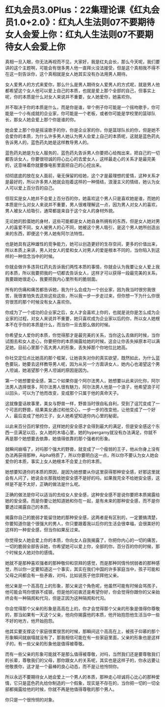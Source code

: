 # 红丸会员3.0Plus：22集理论课《红丸会员1.0+2.0》：红丸人生法则07不要期待女人会爱上你：红丸人生法则07不要期待女人会爱上你

真相一旦入眼，你无法再视而不见，大家好，我是红丸会长，那么今天呢，我们要讲的这个主题啊，可能会有很多男人他一直拜火没法接受，但是这个真相我不得不在这一刻告诉你，这个真相就是女人她其实没有办法用男人期待。

女人爱男人的方式来爱你，那么什么是男人期待女人爱男人的方式呢，就是男人他都希望这个女人他可以爱上自己的本质，也就是爱上那个全部的自己，但事实上呢，你的本质是什么对女人来说并不重要，女人她爱你，她喜欢你。

并不取决于你的本质是什么，而是你是谁，举个例子你可能是一个摇吻歌手，你可能是一个小有成就的企业家，你可能是一个老板，或者你可能是学校里的篮球队长，那女人她会爱上那个你是谁的你。

她会爱上那个你是摇滚歌手的你，你是企业家的你，你是篮球队长的你，但是她不会爱你的本质，为什么许多男人她认为男人会爱上自己的本质呢，这就是蓝色药丸告诉男人的，蓝色药丸她是这样教导男人的。

蓝色药丸她是为女人服务的，蓝色药丸告诉男人你要把心给掏出来，把自己的一切都告诉女人，你要很坦诚的将心比心的去爱女人，这样最走心的关系才是最完美的，这意味着你就要像电影里面把自己的心挖出来。

彻彻底底的放在女人面前，毫无保留的给她，这个才是最理想的爱情，这种关系才是最好的，所以许多男人她就会抱着这样的一种情结，浪漫主义的情结，她认为女人可以爱上百分百的自己。

但现实是女人她并不会爱上百分百的你，她喜欢这个男人只是喜欢她是谁，而她的本质是什么对女人来说并不重要，男人很难理解这一点，因为男人对女人的喜欢，男人被女人给吸引，通常都是来自于这个女人的身材外貌。

无论她的脸蛋她的身材，这些可能都是女人她自身所拥有的东西，但是女人她对男人的喜爱不同，女人被男人的心不同，她被这个男人吸引，是这个男人她所创造出来的东西，即便这个男人她有阿尔法特性。

也是她具有这种雄性的竞争能力，她可以创造更好的生存空间，更多的价值出来，所以本质上来讲，男人对女人的爱和女人对男人的爱是根本不同的，当你陷入到这样的一种信念当中的时候。

你就会做许多违背红药丸告诉我们两性本质的事情，你就会认为我要让女人爱上我的本质，所以我要把我的一切都去告诉女人，这样才可以获得一段最完美的关系，我要跟她很走心，我要把我内心里所有的脆弱面。

所有的伤痛和痛苦都告诉她，我为什么会成为一个创业家，因为我当时很穷我很苦，我很害怕失去这些这些这些，所以我一步一步走过来，但你想一下为什么你很穷很苦的那个时候没有女人喜欢你。

你成为了一个成功的企业家之后，女人才会喜欢上你的，也就是说你是怎么成为企业家的过程，对女人来说并不重要，她只喜欢成为企业家以后的你，所以女人她根本不在乎你的本质是什么，而当你一旦去那么做的时候。

你希望女人爱你的本质，你觉得那才是最完美的关系，当你这么去做的时候，当你试图去和女人走心，你要把你的本质揭露给她的时候，这会让你丢失掉原本可以满足她，目前心里那个高大男人的形象，丢失掉那个你地位比她高。

你社交定位点比她高的那个框架，让她丧失对你的真实欲望，既然如此，为什么蓝色要玩，她要去这样教导男人呢，因为从另一个方面讲女人，她内心也渴望这个男人坦诚，她渴望那个男人坦诚的原因是因为。

第一个她想要安全感，第二个如果你是个阿尔法男人，她想要以此来训化你，阿尔法男人选择很多，阿尔法男人很有魅力，阿尔法男人他是一个浪子，他希望浪子可以回头，可以为了他而改变，变成那个只属于他的真命天子。

这就像童话故事里，美女与野兽一样，野兽当时很自私自利，受到了诅咒变成了一个可恶的野兽，结果美女通过和他交心，一步一步的改变他，让他变成了一个好人，最后变成了他的王子，女人她希望知道你内心里的秘密。

以此来百分百的掌控你，这样她的安全感才会得到最大的满足，但是安全感这个东西一旦满足以后，女人她的木墙心里，她的hypergamy就没有办法满足，你就不再是那个她想要去依靠，她值得依靠的那个强者的形象。

就瞬间崩塌了，对吗那个强大的野兽，就变成了一个瘦弱的王子，他从你身上没有办法再获得那种，Alpha特质了，所以你要明白这一点，所以你不要认为女人她会爱你的本质，事实上女人她根本不会爱上你的本质。

她想要知道你的本质的原因，是因为她想要从你这里获得那种安全感，好那这里就会有人问了，她说会长那我给她安全感不是好的吗，如果我完全不给她安全感，这样是不是不太好，正确的做法是什么呢。

正确的做法是你可以适当的去给女人安全感，这种安全感不是说你要把本质揭露给她的安全感，而是你要让她知道她和你在一起，是有未来的那种安全感，而不是你要透过揭露自己的本质。

揭露你自己的脆弱才能留住她的那种安全感，这两者是有区别的，一定要搞清楚，你要知道你是个很强大的男人，你只要跟着我以后你的生活会很幸福，会很美好的这样的一种安全感，但当你如果反过来。

你觉得女人她会爱上你的本质，你向女人自我揭露了，你把你内心的一切的痛苦，一切的脆弱全部告诉她，你希望她可以爱上你，全部的你，百分百的你的时候，那个时候女人她对你的感情。

她就不是那种喜欢强者的那种敬仰和崇拜的感觉，而是那种同情怜悯弱者的那种感觉，所以你一定要知道这一个事实，其实在我们中国的许多家庭当中，孩子可能和父母之间都会有一些矛盾，对吗，比如说孩子他崇拜他父亲。

他父亲是一个高高在上的形象，那父亲这个角色呢，他虽然可能有时候会骂孩子，他可能会骂你恨铁不成钢，但是他的初衷还是希望你好，你会觉得你跟你的父亲始终会有一种隔阂和代沟，但是正因为这种隔阂和代沟。

你会觉得那个父亲的形象是高高在上的，你才会觉得那个父亲的形象是值得你尊敬的，那当如果有一天这个父亲，他向你揭露他的本质，他开始抱怨他生活当中一些不好的地方，他开始抱怨。

他其实要支撑这个家庭很累很苦的时候，那瞬间这个高高在上，被孩子仰慕的那个形象瞬间就崩塌就没有了，那我相信可能在有一些家庭里面，父亲的形象也是这样子的，有一些父亲的形象他是值得被尊敬。

而有一些父亲的形象可能就不是那么值得被尊敬，对吗，当然我们还是要尊敬我们的长辈，尊敬我们的父母，那你跟女人的关系呢，其实也是这样子的，你永远要让他敬畏你，这才是一个最棒的良心动态，而不是让他怜悯你。

所以永远不要期待女人她会爱上一个男人的本质，那种走心坦诚将心比心的那种爱情，它只是蓝色药丸给你制造的一个假象，现实是不存在的，当你把一切的一切全部都揭露给他的时候，你就不再是他值得尊敬的那个男人。

你只是一个很怜悯的对象。